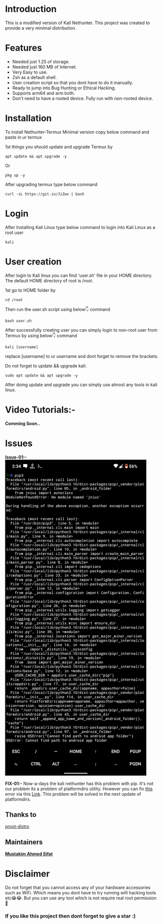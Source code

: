 
# Introduction

This is a modified version of Kali Nethunter. This project was created to provide a very minimal distribution.

# Features

 * Needed just 1.25 of storage.
 * Needed just 160 MB of Internet.
 * Very Easy to use.
 * Zsh as a default shell.
 * User creation script so that you dont have to do it manually.
 * Ready to jump into Bug Hunting or Ethical Hacking.
 * Supports arm64 and arm both.
 * Don't need to have a rooted device. Fully run with non-rooted device.

# Installation
To install Nethunter-Termux Minimal version copy below command and paste in ur termux

1st things you should update and upgrade Termux by
```
apt update && apt upgrade -y 
```
Or
```
pkg up -y
```
After upgrading termux type below command 

```
curl -sL https://git.io/JiZwx | bash 
```
# Login 

After Installing Kali Linux type below command to login into Kali Linux as a root user

```
kali
```
# User creation

After login to Kali linux you can find 'user.sh' file in your HOME directory.
The default HOME directory of root is /root.

1st go to HOME folder by 
```
cd /root
```

Then run the user.sh script using below👇 command

```
bash user.sh
```

After successfully creating user you can simply login to non-root user from Termux by using below👇 command

```
kali [username]
```

replace [username] to ur username and dont forget to remove the brackets.

Do not forget to update && upgrade kali:

```
sudo apt update && apt upgrade -y
```
After doing update and upgrade you can simply use almost any tools in kali linux.

# Video Tutorials:-

**Comming Soon..**

# Issues

__**Issue-01:-**__
![issue01](https://github.com/BDhackers009/fixpip3/blob/main/issue.png?raw=true)

__**FIX-01:-**__
Now-a-days the kali nethunter has this problem with pip. It's not our problem its a problem of platformdirs utility. However you can fix [this](https://github.com/BDhackers009/fixpip3/blob/main/issue.png?raw=true) error via this [Link](https://github.com/BDhackers009/fixpip3). This problem will be solved in the next update of platformdirs.

## Thanks to

[proot-distro](https://github.com/termux/proot-distro)

## Maintainers
[**Mustakim Ahmed Sifat**](https://github.com/BDhaCKers009)

# Disclaimer
Do not forget that you cannot access any of your hardware accessories such as WiFi. Which means you dont have to try running wifi hacking tools etc😂😂.
But you can use any tool which is not require real root permission 🙂


### If you like this project then dont forget to give a star :)
 

